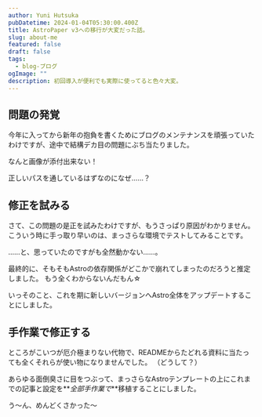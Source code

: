 ```yaml
---
author: Yuni Hutsuka
pubDatetime: 2024-01-04T05:30:00.400Z
title: AstroPaper v3への移行が大変だった話。
slug: about-me
featured: false
draft: false
tags:
  - blog-ブログ
ogImage: ""
description: 初回導入が便利でも実際に使ってると色々大変。
---
```


## 問題の発覚

今年に入ってから新年の抱負を書くためにブログのメンテナンスを頑張っていたわけですが、途中で結構デカ目の問題にぶち当たりました。

なんと画像が添付出来ない！

正しいパスを通しているはずなのになぜ……？

## 修正を試みる

さて、この問題の是正を試みたわけですが、もうさっぱり原因がわかりません。
こういう時に手っ取り早いのは、まっさらな環境でテストしてみることです。

……と、思っていたのですがも全然動かない……。

最終的に、そもそもAstroの依存関係がどこかで崩れてしまったのだろうと推定しました。
もう全くわからないんだもん☆

いっそのこと、これを期に新しいバージョンへAstro全体をアップデートすることにしました。

## 手作業で修正する

ところがこいつが厄介極まりない代物で、READMEからたどれる資料に当たっても全くそれらが使い物になりませんでした。
（どうして？）

あらゆる面倒臭さに目をつぶって、まっさらなAstroテンプレートの上にこれまでの記事と設定を**_全部手作業で_**移植することにしました。

う～ん、めんどくさかった～
